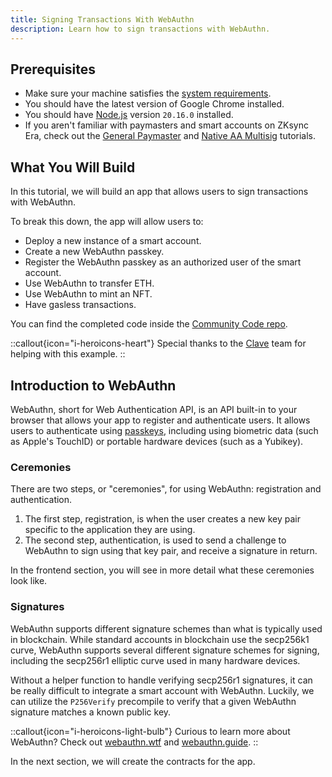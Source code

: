 ```yaml
---
title: Signing Transactions With WebAuthn
description: Learn how to sign transactions with WebAuthn.
---
```


## Prerequisites

- Make sure your machine satisfies the [system
  requirements](https://github.com/matter-labs/era-compiler-solidity/tree/main#system-requirements).
- You should have the latest version of Google Chrome installed.
- You should have [Node.js](https://nodejs.org/en/download) version `20.16.0` installed.
- If you aren't familiar with paymasters and smart accounts on ZKsync Era, check out the
[General Paymaster](https://docs.zksync.io/build/start-coding/zksync-101/paymaster) and
[Native AA Multisig](https://code.zksync.io/tutorials/native-aa-multisig) tutorials.

## What You Will Build

In this tutorial, we will build an app that allows users to sign transactions with WebAuthn.

To break this down, the app will allow users to:

- Deploy a new instance of a smart account.
- Create a new WebAuthn passkey.
- Register the WebAuthn passkey as an authorized user of the smart account.
- Use WebAuthn to transfer ETH.
- Use WebAuthn to mint an NFT.
- Have gasless transactions.

You can find the completed code inside the [Community Code repo](https://github.com/zksync-community-hub/community-code/tree/main/code/webauthn).

::callout{icon="i-heroicons-heart"}
Special thanks to the [Clave](https://github.com/getclave) team for helping with this example.
::

## Introduction to WebAuthn

WebAuthn, short for Web Authentication API, is an API built-in to your browser that allows your app to register and authenticate users.
It allows users to authenticate using [passkeys](https://passkeys.dev/docs/intro/what-are-passkeys/),
including using biometric data (such as Apple's TouchID) or portable hardware devices (such as a Yubikey).

### Ceremonies

There are two steps, or "ceremonies", for using WebAuthn: registration and authentication.

1. The first step, registration, is when the user creates a new key pair specific to the application they are using.
2. The second step, authentication, is used to send a challenge to WebAuthn to sign using that key pair, and receive a signature in return.

In the frontend section, you will see in more detail what these ceremonies look like.

### Signatures

WebAuthn supports different signature schemes than what is typically used in blockchain.
While standard accounts in blockchain use the secp256k1 curve,
WebAuthn supports several different signature schemes for signing,
including the secp256r1 elliptic curve used in many hardware devices.

Without a helper function to handle verifying secp256r1 signatures, it can be really difficult to integrate a smart account with WebAuthn.
Luckily, we can utilize the `P256Verify` precompile to verify that a given WebAuthn signature matches a known public key.

::callout{icon="i-heroicons-light-bulb"}
Curious to learn more about WebAuthn?
Check out [webauthn.wtf](https://webauthn.wtf/) and [webauthn.guide](https://webauthn.guide).
::

In the next section, we will create the contracts for the app.

